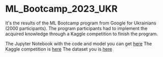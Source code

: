 # ML_Bootcamp_2023_UKR

It's the results of the ML Bootcamp program from Google for Ukrainians (2000 participants). The program participants had to implement the acquired knowledge through a Kaggle competition to finish the program.


The Jupyter Notebook with the code and model you can get [here](https://github.com/KainaraDm/ML_Bootcamp_2023_UKR/blob/main/ML_Bootcamp_Competition_2023_for_Ukrainians.ipynb)
The Kaggle competition is [here](https://www.kaggle.com/competitions/ukraine-ml-bootcamp-2023/overview)
The dataset you is [here](https://www.kaggle.com/competitions/ukraine-ml-bootcamp-2023/data)
